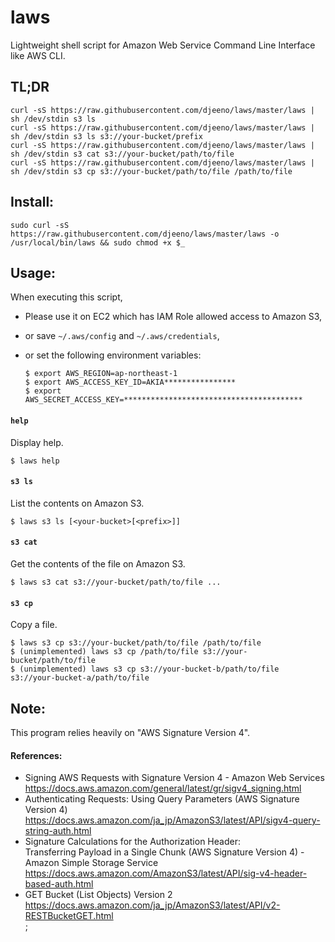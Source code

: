 
laws
====

Lightweight shell script for Amazon Web Service Command Line Interface like AWS CLI.


## TL;DR

    curl -sS https://raw.githubusercontent.com/djeeno/laws/master/laws | sh /dev/stdin s3 ls
    curl -sS https://raw.githubusercontent.com/djeeno/laws/master/laws | sh /dev/stdin s3 ls s3://your-bucket/prefix
    curl -sS https://raw.githubusercontent.com/djeeno/laws/master/laws | sh /dev/stdin s3 cat s3://your-bucket/path/to/file
    curl -sS https://raw.githubusercontent.com/djeeno/laws/master/laws | sh /dev/stdin s3 cp s3://your-bucket/path/to/file /path/to/file


## Install:

    sudo curl -sS https://raw.githubusercontent.com/djeeno/laws/master/laws -o /usr/local/bin/laws && sudo chmod +x $_


## Usage:

When executing this script,
  - Please use it on EC2 which has IAM Role allowed access to Amazon S3,
  - or save `~/.aws/config` and `~/.aws/credentials`,
  - or set the following environment variables:

    ```
    $ export AWS_REGION=ap-northeast-1
    $ export AWS_ACCESS_KEY_ID=AKIA****************
    $ export AWS_SECRET_ACCESS_KEY=****************************************
    ```


#### `help`
Display help.  

    $ laws help


#### `s3 ls`
List the contents on Amazon S3.  

    $ laws s3 ls [<your-bucket>[<prefix>]]


#### `s3 cat`
Get the contents of the file on Amazon S3.  

    $ laws s3 cat s3://your-bucket/path/to/file ...


#### `s3 cp`
Copy a file.  

    $ laws s3 cp s3://your-bucket/path/to/file /path/to/file
    $ (unimplemented) laws s3 cp /path/to/file s3://your-bucket/path/to/file
    $ (unimplemented) laws s3 cp s3://your-bucket-b/path/to/file s3://your-bucket-a/path/to/file


## Note:
This program relies heavily on "AWS Signature Version 4".  

#### References:
  - Signing AWS Requests with Signature Version 4 - Amazon Web Services  
    https://docs.aws.amazon.com/general/latest/gr/sigv4_signing.html  
  - Authenticating Requests: Using Query Parameters (AWS Signature Version 4)
    https://docs.aws.amazon.com/ja_jp/AmazonS3/latest/API/sigv4-query-string-auth.html
  - Signature Calculations for the Authorization Header:  
    Transferring Payload in a Single Chunk (AWS Signature Version 4) - Amazon Simple Storage Service  
    https://docs.aws.amazon.com/AmazonS3/latest/API/sig-v4-header-based-auth.html  
  - GET Bucket (List Objects) Version 2  
    https://docs.aws.amazon.com/ja_jp/AmazonS3/latest/API/v2-RESTBucketGET.html  
;

